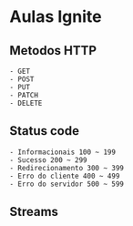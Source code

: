# Aulas Ignite

## Metodos HTTP
    - GET
    - POST
    - PUT
    - PATCH
    - DELETE

## Status code
    - Informacionais 100 ~ 199
    - Sucesso 200 ~ 299
    - Redirecionamento 300 ~ 399
    - Erro do cliente 400 ~ 499
    - Erro do servidor 500 ~ 599


## Streams